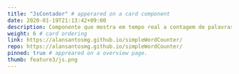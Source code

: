 ```yaml
---
title: "JsContador" # apperared on a card component
date: 2020-01-19T21:13:42+09:00
description: Componente que mostra em tempo real a contagem de palavras digitadas em um campo de texto.
weight: 6 # card ordering
link: https://alansantosmg.github.io/simpleWordCounter/
repo: https://alansantosmg.github.io/simpleWordCounter/
pinned: true # appreared on a overview page.
thumb: feature3/js.png
---
```

